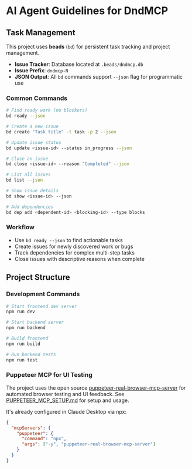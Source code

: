# AI Agent Guidelines for DndMCP

## Task Management

This project uses **beads** (`bd`) for persistent task tracking and project management.

- **Issue Tracker**: Database located at `.beads/dndmcp.db`
- **Issue Prefix**: `dndmcp-N`
- **JSON Output**: All `bd` commands support `--json` flag for programmatic use

### Common Commands

```bash
# Find ready work (no blockers)
bd ready --json

# Create a new issue
bd create "Task title" -t task -p 2 --json

# Update issue status
bd update <issue-id> --status in_progress --json

# Close an issue
bd close <issue-id> --reason "Completed" --json

# List all issues
bd list --json

# Show issue details
bd show <issue-id> --json

# Add dependencies
bd dep add <dependent-id> <blocking-id> --type blocks
```

### Workflow

- Use `bd ready --json` to find actionable tasks
- Create issues for newly discovered work or bugs
- Track dependencies for complex multi-step tasks
- Close issues with descriptive reasons when complete

## Project Structure

### Development Commands

```bash
# Start frontend dev server
npm run dev

# Start backend server
npm run backend

# Build frontend
npm run build

# Run backend tests
npm run test
```

### Puppeteer MCP for UI Testing

The project uses the open source [puppeteer-real-browser-mcp-server](https://github.com/withLinda/puppeteer-real-browser-mcp-server) for automated browser testing and UI feedback. See [PUPPETEER_MCP_SETUP.md](./PUPPETEER_MCP_SETUP.md) for setup and usage.

It's already configured in Claude Desktop via npx:

```json
{
  "mcpServers": {
    "puppeteer": {
      "command": "npx",
      "args": ["-y", "puppeteer-real-browser-mcp-server"]
    }
  }
}
```
